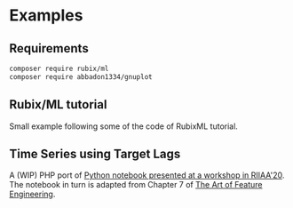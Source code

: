 # Examples

## Requirements

```bash
composer require rubix/ml
composer require abbadon1334/gnuplot
```

## Rubix/ML tutorial

Small example following some of the code of RubixML tutorial.

## Time Series using Target Lags

A (WIP) PHP port of [Python notebook presented at a workshop in RIIAA'20](https://github.com/DrDub/riiaa20_ws25_feateng_space_time/blob/master/notebooks/2_Temporal_Time_Series-from-workshop.ipynb). The notebook in turn is adapted from Chapter 7 of [The Art of Feature Engineering](http://artoffeatureengineering.com/).
